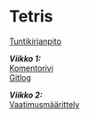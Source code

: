 # Tetris


[Tuntikirjanpito](https://github.com/jerenuora/ot_harjoitustyo/blob/master/dokumentaatio/tuntikirjapinto.md)

_**Viikko 1:**_\
[Komentorivi](https://github.com/jerenuora/ot_harjoitustyo/blob/master/laskarit/viikko1/komentorivi.txt)\
[Gitlog](https://github.com/jerenuora/ot_harjoitustyo/blob/master/laskarit/viikko1/gitlog.txt)


_**Viikko 2:**_\
[Vaatimusmäärittely](https://github.com/jerenuora/ot_harjoitustyo/blob/master/dokumentaatio/Vaatimusmäärittely.md)

